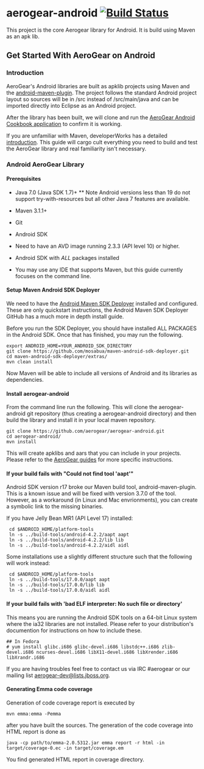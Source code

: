 aerogear-android [![Build Status](https://travis-ci.org/aerogear/aerogear-android.png)](https://travis-ci.org/aerogear/aerogear-android)
================

This project is the core Aerogear library for Android.  It is build using Maven as an apk lib.

## Get Started With AeroGear on Android 

### Introduction

AeroGear's Android libraries are built as apklib projects using Maven and the [android-maven-plugin](http://code.google.com/p/maven-android-plugin/). The project follows the standard Android project layout so sources will be in /src instead of /src/main/java and can be imported directly into Eclipse as an Android project.

After the library has been built, we will clone and run the [AeroGear Android Cookbook application](https://github.com/aerogear/aerogear-android-cookbook) to confirm it is working.

If you are unfamiliar with Maven, developerWorks has a detailed [introduction](http://www.ibm.com/developerworks/java/tutorials/j-mavenv2/).  This guide will cargo cult everything you need to build and test the AeroGear library and real familiarity isn't necessary.

### Android AeroGear Library

#### Prerequisites


* Java 7.0 (Java SDK 1.7)+
** Note Android versions less than 19 do not support try-with-resources but all other Java 7 features are available.
* Maven 3.1.1+
* Git
* Android SDK
* Need to have an AVD image running 2.3.3 (API level 10) or higher.
* Android SDK with *ALL* packages installed

* You may use any IDE that supports Maven, but this guide currently focuses on the command line.


#### Setup Maven Android SDK Deployer

We need to have the [Android Maven SDK Deployer](https://github.com/mosabua/maven-android-sdk-deployer) installed and configured. These are only quickstart instructions, the Android Maven SDK Deployer GitHub has a much more in depth install guide.

Before you run the SDK Deployer, you should have installed ALL PACKAGES in the Android SDK.  Once that has finished, you may run the following.

    export ANDROID_HOME=YOUR_ANDROID_SDK_DIRECTORY
    git clone https://github.com/mosabua/maven-android-sdk-deployer.git
    cd maven-android-sdk-deployer/extras/
    mvn clean install

Now Maven will be able to include all versions of Android and its libraries as dependencies.

#### Install aerogear-android

From the command line run the following. This will clone the aerogear-android git repository (thus creating a aerogear-android directory) and then build the library and install it in your local maven repository.

    git clone https://github.com/aerogear/aerogear-android.git
    cd aerogear-android/
    mvn install

This will create apklibs and aars that you can include in your projects.  Please refer to the [AeroGear guides](http://aerogear.org/docs/guides/aerogear-android/) for more specific instructions.

#### If your build fails with "Could not find tool 'aapt'"

Android SDK version r17 broke our Maven build tool, android-maven-plugin.  This is a known issue and will be fixed with version 3.7.0 of the tool.  However, as a workaround (in Linux and Mac envrionments), you can create a symbolic link to the missing binaries.

If you have Jelly Bean MR1 (API Level 17) installed:

     cd $ANDROID_HOME/platform-tools
     ln -s ../build-tools/android-4.2.2/aapt aapt
     ln -s ../build-tools/android-4.2.2/lib lib
     ln -s ../build-tools/android-4.2.2/aidl aidl

Some installations use a slightly different structure such that the following will work instead:

     cd $ANDROID_HOME/platform-tools
     ln -s ../build-tools/17.0.0/aapt aapt
     ln -s ../build-tools/17.0.0/lib lib
     ln -s ../build-tools/17.0.0/aidl aidl

#### If your build fails with 'bad ELF interpreter: No such file or directory'

This means you are running the Android SDK tools on a 64-bit Linux system where the ia32 libraries are not installed.   Please refer to your distribution's documention for instructions on how to include these.

    ## In Fedora 
    # yum install glibc.i686 glibc-devel.i686 libstdc++.i686 zlib-devel.i686 ncurses-devel.i686 libX11-devel.i686 libXrender.i686 libXrandr.i686



If you are having troubles feel free to contact us via IRC #aerogear or our mailing list aerogear-dev@lists.jboss.org.

#### Generating Emma code coverage

Generation of code coverage report is executed by

    mvn emma:emma -Pemma

after you have built the sources. The generation of the code coverage into HTML report is done as

    java -cp path/to/emma-2.0.5312.jar emma report -r html -in target/coverage-0.ec -in target/coverage.em

You find generated HTML report in coverage directory.
